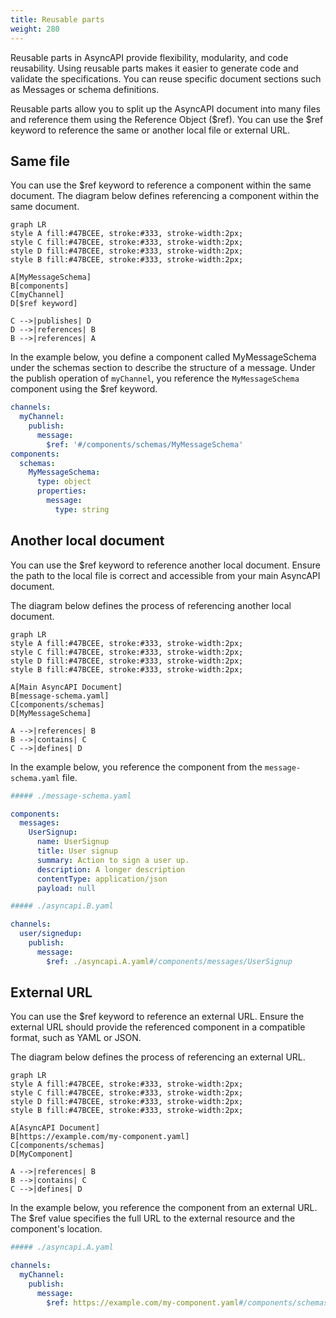 ```yaml
---
title: Reusable parts
weight: 280
---
```


Reusable parts in AsyncAPI provide flexibility, modularity, and code reusability. Using reusable parts makes it easier to generate code and validate the specifications. You can reuse specific document sections such as Messages or schema definitions.

Reusable parts allow you to split up the AsyncAPI document into many files and reference them using the Reference Object ($ref). You can use the $ref keyword to reference the same or another local file or external URL.

## Same file

You can use the $ref keyword to reference a component within the same document. The diagram below defines referencing a component within the same document.

```mermaid
graph LR
style A fill:#47BCEE, stroke:#333, stroke-width:2px;
style C fill:#47BCEE, stroke:#333, stroke-width:2px;
style D fill:#47BCEE, stroke:#333, stroke-width:2px;
style B fill:#47BCEE, stroke:#333, stroke-width:2px;

A[MyMessageSchema]
B[components]
C[myChannel]
D[$ref keyword]

C -->|publishes| D
D -->|references| B
B -->|references| A
```

In the example below, you define a component called MyMessageSchema under the schemas section to describe the structure of a message. Under the publish operation of `myChannel`, you reference the `MyMessageSchema` component using the $ref keyword.

```yaml
channels:
  myChannel:
    publish:
      message:
        $ref: '#/components/schemas/MyMessageSchema'
components:
  schemas:
    MyMessageSchema:
      type: object
      properties:
        message:
          type: string
```

## Another local document

You can use the $ref keyword to reference another local document. Ensure the path to the local file is correct and accessible from your main AsyncAPI document.

The diagram below defines the process of referencing another local document.

```mermaid
graph LR
style A fill:#47BCEE, stroke:#333, stroke-width:2px;
style C fill:#47BCEE, stroke:#333, stroke-width:2px;
style D fill:#47BCEE, stroke:#333, stroke-width:2px;
style B fill:#47BCEE, stroke:#333, stroke-width:2px;

A[Main AsyncAPI Document]
B[message-schema.yaml]
C[components/schemas]
D[MyMessageSchema]

A -->|references| B
B -->|contains| C
C -->|defines| D
```

In the example below, you reference the component from the `message-schema.yaml` file.

```yaml
##### ./message-schema.yaml

components:
  messages:
    UserSignup:
      name: UserSignup
      title: User signup
      summary: Action to sign a user up.
      description: A longer description
      contentType: application/json
      payload: null
```

```yaml
##### ./asyncapi.B.yaml

channels:
  user/signedup:
    publish:
      message:
        $ref: ./asyncapi.A.yaml#/components/messages/UserSignup
```

## External URL

You can use the $ref keyword to reference an external URL. Ensure the external URL should provide the referenced component in a compatible format, such as YAML or JSON.

The diagram below defines the process of referencing an external URL.

```mermaid
graph LR
style A fill:#47BCEE, stroke:#333, stroke-width:2px;
style C fill:#47BCEE, stroke:#333, stroke-width:2px;
style D fill:#47BCEE, stroke:#333, stroke-width:2px;
style B fill:#47BCEE, stroke:#333, stroke-width:2px;

A[AsyncAPI Document]
B[https://example.com/my-component.yaml]
C[components/schemas]
D[MyComponent]

A -->|references| B
B -->|contains| C
C -->|defines| D
```

In the example below, you reference the component from an external URL. The $ref value specifies the full URL to the external resource and the component's location.

```yaml
##### ./asyncapi.A.yaml

channels:
  myChannel:
    publish:
      message:
        $ref: https://example.com/my-component.yaml#/components/schemas/MyComponent
```
